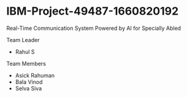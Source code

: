 # IBM-Project-49487-1660820192
Real-Time Communication System Powered by AI for Specially Abled

Team Leader 
 - Rahul S

Team Members 
 - Asick Rahuman
 - Bala Vinod
 - Selva Siva
             
